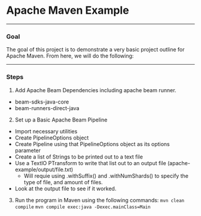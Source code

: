 # Apache Maven Example

---

### Goal
The goal of this project is to demonstrate a very basic project outline for Apache Maven. From here, we will do the following:

---

### Steps

1. Add Apache Beam Dependencies including apache beam runner.
- beam-sdks-java-core
- beam-runners-direct-java

2. Set up a Basic Apache Beam Pipeline
- Import necessary utilities
- Create PipelineOptions object
- Create Pipeline using that PipelineOptions object as its options parameter
- Create a list of Strings to be printed out to a text file
- Use a TextIO PTransform to write that list out to an output file (apache-example/output/file.txt)
    - Will requie using .withSuffix() and .withNumShards() to specify the type of file, and amount of files.
- Look at the output file to see if it worked.

3. Run the program in Maven using the following commands:
`mvn clean compile`
`mvn compile exec:java -Dexec.mainClass=Main`